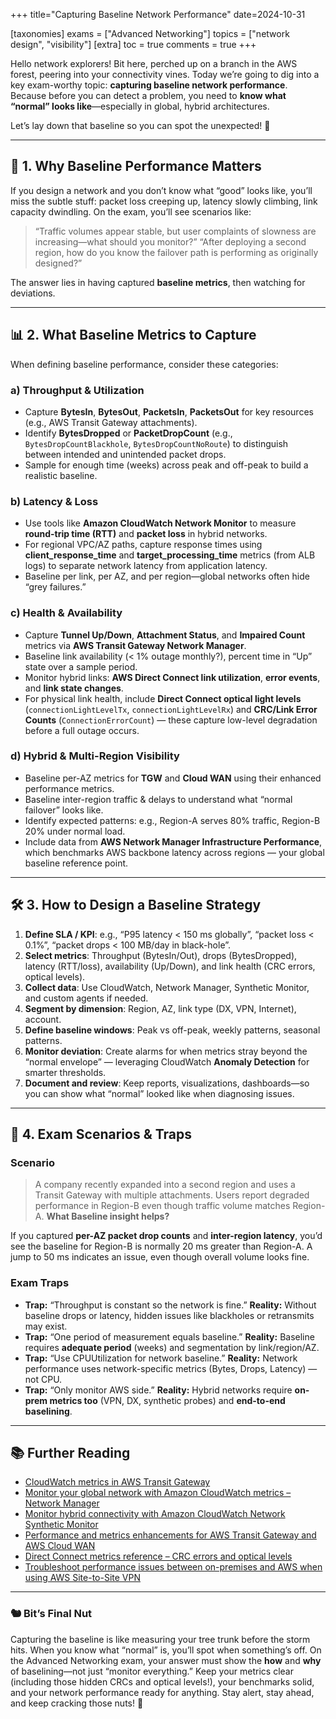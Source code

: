 +++
title="Capturing Baseline Network Performance"
date=2024-10-31

[taxonomies]
exams = ["Advanced Networking"]
topics = ["network design", "visibility"]
[extra]
toc = true
comments = true
+++

Hello network explorers! Bit here, perched up on a branch in the AWS forest, peering into your connectivity vines. Today we’re going to dig into a key exam-worthy topic: **capturing baseline network performance**. Because before you can detect a problem, you need to **know what “normal” looks like**—especially in global, hybrid architectures.

<!-- more -->

Let’s lay down that baseline so you can spot the unexpected! 🌰

---

## 🧭 1. Why Baseline Performance Matters

If you design a network and you don’t know what “good” looks like, you’ll miss the subtle stuff: packet loss creeping up, latency slowly climbing, link capacity dwindling. On the exam, you’ll see scenarios like:

> “Traffic volumes appear stable, but user complaints of slowness are increasing—what should you monitor?”
> “After deploying a second region, how do you know the failover path is performing as originally designed?”

The answer lies in having captured **baseline metrics**, then watching for deviations.

---

## 📊 2. What Baseline Metrics to Capture

When defining baseline performance, consider these categories:

### a) Throughput & Utilization

* Capture **BytesIn**, **BytesOut**, **PacketsIn**, **PacketsOut** for key resources (e.g., AWS Transit Gateway attachments).
* Identify **BytesDropped** or **PacketDropCount** (e.g., `BytesDropCountBlackhole`, `BytesDropCountNoRoute`) to distinguish between intended and unintended packet drops.
* Sample for enough time (weeks) across peak and off-peak to build a realistic baseline.

### b) Latency & Loss

* Use tools like **Amazon CloudWatch Network Monitor** to measure **round-trip time (RTT)** and **packet loss** in hybrid networks.
* For regional VPC/AZ paths, capture response times using **client_response_time** and **target_processing_time** metrics (from ALB logs) to separate network latency from application latency.
* Baseline per link, per AZ, and per region—global networks often hide “grey failures.”

### c) Health & Availability

* Capture **Tunnel Up/Down**, **Attachment Status**, and **Impaired Count** metrics via **AWS Transit Gateway Network Manager**.
* Baseline link availability (< 1% outage monthly?), percent time in “Up” state over a sample period.
* Monitor hybrid links: **AWS Direct Connect link utilization**, **error events**, and **link state changes**.
* For physical link health, include **Direct Connect optical light levels** (`connectionLightLevelTx`, `connectionLightLevelRx`) and **CRC/Link Error Counts** (`ConnectionErrorCount`) — these capture low-level degradation before a full outage occurs.

### d) Hybrid & Multi-Region Visibility

* Baseline per-AZ metrics for **TGW** and **Cloud WAN** using their enhanced performance metrics.
* Baseline inter-region traffic & delays to understand what “normal failover” looks like.
* Identify expected patterns: e.g., Region-A serves 80% traffic, Region-B 20% under normal load.
* Include data from **AWS Network Manager Infrastructure Performance**, which benchmarks AWS backbone latency across regions — your global baseline reference point.

---

## 🛠️ 3. How to Design a Baseline Strategy

1. **Define SLA / KPI**: e.g., “P95 latency < 150 ms globally”, “packet loss < 0.1%”, “packet drops < 100 MB/day in black-hole”.
2. **Select metrics**: Throughput (BytesIn/Out), drops (BytesDropped), latency (RTT/loss), availability (Up/Down), and link health (CRC errors, optical levels).
3. **Collect data**: Use CloudWatch, Network Manager, Synthetic Monitor, and custom agents if needed.
4. **Segment by dimension**: Region, AZ, link type (DX, VPN, Internet), account.
5. **Define baseline windows**: Peak vs off-peak, weekly patterns, seasonal patterns.
6. **Monitor deviation**: Create alarms for when metrics stray beyond the “normal envelope” — leveraging CloudWatch **Anomaly Detection** for smarter thresholds.
7. **Document and review**: Keep reports, visualizations, dashboards—so you can show what “normal” looked like when diagnosing issues.

---

## 🧠 4. Exam Scenarios & Traps

### Scenario

> A company recently expanded into a second region and uses a Transit Gateway with multiple attachments. Users report degraded performance in Region-B even though traffic volume matches Region-A.
> **What Baseline insight helps?**

If you captured **per-AZ packet drop counts** and **inter-region latency**, you’d see the baseline for Region-B is normally 20 ms greater than Region-A. A jump to 50 ms indicates an issue, even though overall volume looks fine.

### Exam Traps

* **Trap:** “Throughput is constant so the network is fine.”
  **Reality:** Without baseline drops or latency, hidden issues like blackholes or retransmits may exist.
* **Trap:** “One period of measurement equals baseline.”
  **Reality:** Baseline requires **adequate period** (weeks) and segmentation by link/region/AZ.
* **Trap:** “Use CPUUtilization for network baseline.”
  **Reality:** Network performance uses network-specific metrics (Bytes, Drops, Latency) — not CPU.
* **Trap:** “Only monitor AWS side.”
  **Reality:** Hybrid networks require **on-prem metrics too** (VPN, DX, synthetic probes) and **end-to-end baselining**.

---

## 📚 Further Reading

* [CloudWatch metrics in AWS Transit Gateway](https://docs.aws.amazon.com/vpc/latest/tgw/transit-gateway-cloudwatch-metrics.html)
* [Monitor your global network with Amazon CloudWatch metrics – Network Manager](https://docs.aws.amazon.com/network-manager/latest/tgwnm/monitoring-cloudwatch-metrics.html)
* [Monitor hybrid connectivity with Amazon CloudWatch Network Synthetic Monitor](https://aws.amazon.com/blogs/networking-and-content-delivery/monitor-hybrid-connectivity-with-amazon-cloudwatch-network-monitor/)
* [Performance and metrics enhancements for AWS Transit Gateway and AWS Cloud WAN](https://aws.amazon.com/blogs/networking-and-content-delivery/performance-and-metrics-enhancements-for-aws-transit-gateway-and-aws-cloud-wan/)
* [Direct Connect metrics reference – CRC errors and optical levels](https://docs.aws.amazon.com/directconnect/latest/UserGuide/monitoring-cloudwatch.html)
* [Troubleshoot performance issues between on-premises and AWS when using AWS Site-to-Site VPN](https://repost.aws/articles/ARsHcx7IJYQ3uT8vhLuyqiAA/troubleshoot-performance-issues-packet-drop-latency-or-slow-throughput-between-on-premises-and-aws-vpc-when-using-aws-site-to-site-vpn)

---

### 🐿️ Bit’s Final Nut

Capturing the baseline is like measuring your tree trunk before the storm hits. When you know what “normal” is, you’ll spot when something’s off. On the Advanced Networking exam, your answer must show the **how** and **why** of baselining—not just “monitor everything.” Keep your metrics clear (including those hidden CRCs and optical levels!), your benchmarks solid, and your network performance ready for anything. Stay alert, stay ahead, and keep cracking those nuts! 🌰
